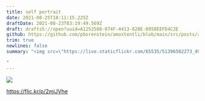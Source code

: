 ```yaml
---
title: self portrait
date: 2021-08-25T18:11:15.225Z
draftDate: 2021-08-23T03:19:49.569Z
draft: drafts5://open?uuid=A1252580-074F-4413-828E-0958EEFD4C2E
github: https://github.com/pborenstein/amoxtentli/blob/main/src/posts/a1252580-074f-4413-828e-0958eefd4c2e.md
trim: true
newlines: false
summary: "<img src=\"https://live.staticflickr.com/65535/51396582273_496e415cdb.jpg\" style=\"max-width: 500px\">

"
---
```



<img src="https://live.staticflickr.com/65535/51396582273_496e415cdb.jpg" style="max-width: 500px">


https://flic.kr/p/2miJVhe
